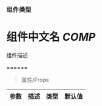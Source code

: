 ### 组件类型

# 组件中文名 $COMP$

组件描述

======

> 属性/Props

|参数|描述|类型|默认值|
|----------|-------------|------|------|
